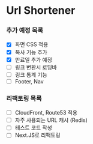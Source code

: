# Url Shortener

### 추가 예정 목록

-   [x] 화면 CSS 적용
-   [x] 복사 기능 추가
-   [x] 만료일 추가 예정
-   [ ] 링크 변환시 로딩바
-   [ ] 링크 통계 기능
-   [ ] Footer, Nav

### 리팩토링 목록

-   [ ] CloudFront, Route53 적용
-   [ ] 자주 사용되는 URL 캐시 (Redis)
-   [ ] 테스트 코드 작성
-   [ ] Next.JS로 리팩토링
